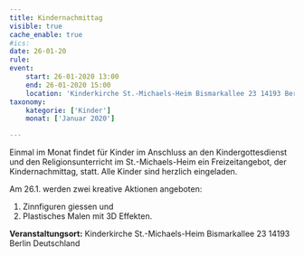 ```yaml
---
title: Kindernachmittag
visible: true
cache_enable: true
#ics: 
date: 26-01-20
rule: 
event:
	start: 26-01-2020 13:00
	end: 26-01-2020 15:00
	location: 'Kinderkirche St.-Michaels-Heim Bismarkallee 23 14193 Berlin Deutschland'
taxonomy:
	kategorie: ['Kinder']
	monat: ['Januar 2020']

---
```

Einmal im Monat findet für Kinder im Anschluss an den Kindergottesdienst und den Religionsunterricht im St.-Michaels-Heim ein Freizeitangebot, der Kindernachmittag, statt. Alle Kinder sind herzlich eingeladen.

Am 26.1. werden zwei kreative Aktionen angeboten:
1. Zinnfiguren giessen und
2. Plastisches Malen mit 3D Effekten.



**Veranstaltungsort:** Kinderkirche St.-Michaels-Heim
Bismarkallee 23
14193 Berlin
Deutschland

